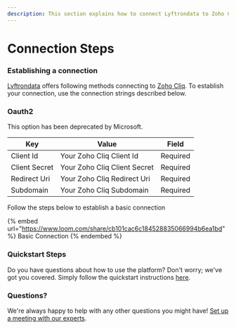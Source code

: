 ```yaml
---
description: This section explains how to connect Lyftrondata to Zoho Cliq.
---
```


# Connection Steps

### Establishing a connection

[Lyftrondata](https://www.lyftrondata.com) offers following methods connecting to [Zoho Cliq](https://www.lyftrondata.com/integration/business-analytics/zoho-cliq/). To establish your connection, use the connection strings described below.

### Oauth2

This option has been deprecated by Microsoft.

| Key           | Value                        | Field    |
| ------------- | ---------------------------- | -------- |
| Client Id     | Your Zoho Cliq Client Id     | Required |
| Client Secret | Your Zoho Cliq Client Secret | Required |
| Redirect Uri  | Your Zoho Cliq Redirect Uri  | Required |
| Subdomain     | Your Zoho Cliq Subdomain     | Required |

Follow the steps below to establish a basic connection

{% embed url="https://www.loom.com/share/cb101cac6c184528835066994b6ea1bd" %}
Basic Connection
{% endembed %}

### Quickstart Steps

Do you have questions about how to use the platform? Don't worry; we've got you covered. Simply follow the quickstart instructions [here](./).

### Questions? <a href="#questions" id="questions"></a>

We're always happy to help with any other questions you might have! [Set up a meeting with our experts](https://www.lyftrondata.com/book-a-meeting/).
